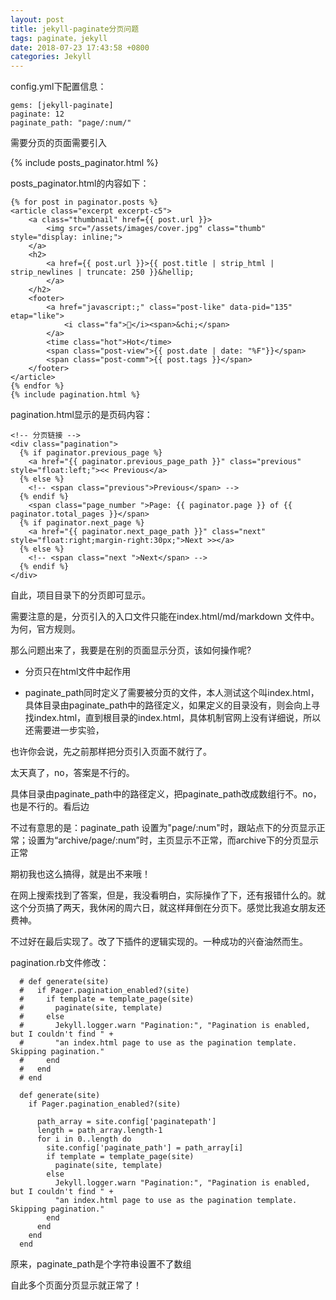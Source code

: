 ```yaml
---
layout: post
title: jekyll-paginate分页问题
tags: paginate，jekyll
date: 2018-07-23 17:43:58 +0800
categories: Jekyll
---
```


config.yml下配置信息：

    gems: [jekyll-paginate]
    paginate: 12
    paginate_path: "page/:num/"

需要分页的页面需要引入

{% include posts_paginator.html %}

posts_paginator.html的内容如下：

    {% for post in paginator.posts %}
    <article class="excerpt excerpt-c5">
        <a class="thumbnail" href={{ post.url }}>
            <img src="/assets/images/cover.jpg" class="thumb" style="display: inline;">
        </a>
        <h2>
            <a href={{ post.url }}>{{ post.title | strip_html | strip_newlines | truncate: 250 }}&hellip;
            </a>
        </h2>
        <footer>
            <a href="javascript:;" class="post-like" data-pid="135" etap="like">
                <i class="fa"></i><span>&chi;</span>
            </a>
            <time class="hot">Hot</time>
            <span class="post-view">{{ post.date | date: "%F"}}</span>
            <span class="post-comm">{{ post.tags }}</span>
        </footer>
    </article>
    {% endfor %}
    {% include pagination.html %}

pagination.html显示的是页码内容：

    <!-- 分页链接 -->
    <div class="pagination">
      {% if paginator.previous_page %}
        <a href="{{ paginator.previous_page_path }}" class="previous" style="float:left;"><< Previous</a>
      {% else %}
        <!-- <span class="previous">Previous</span> -->
      {% endif %}
        <span class="page_number ">Page: {{ paginator.page }} of {{ paginator.total_pages }}</span>
      {% if paginator.next_page %}
        <a href="{{ paginator.next_page_path }}" class="next" style="float:right;margin-right:30px;">Next >></a>
      {% else %}
        <!-- <span class="next ">Next</span> -->
      {% endif %}
    </div>

自此，项目目录下的分页即可显示。

需要注意的是，分页引入的入口文件只能在index.html/md/markdown 文件中。为何，官方规则。

那么问题出来了，我要是在别的页面显示分页，该如何操作呢?

- 分页只在html文件中起作用
 
- paginate_path同时定义了需要被分页的文件，本人测试这个叫index.html，具体目录由paginate_path中的路径定义，如果定义的目录没有，则会向上寻找index.html，直到根目录的index.html，具体机制官网上没有详细说，所以还需要进一步实验，

也许你会说，先之前那样把分页引入页面不就行了。

太天真了，no，答案是不行的。

具体目录由paginate_path中的路径定义，把paginate_path改成数组行不。no，也是不行的。看后边

不过有意思的是：paginate_path 设置为"page/:num"时，跟站点下的分页显示正常；设置为“archive/page/:num”时，主页显示不正常，而archive下的分页显示正常

期初我也这么搞得，就是出不来哦！

在网上搜索找到了答案，但是，我没看明白，实际操作了下，还有报错什么的。就这个分页搞了两天，我休闲的周六日，就这样拜倒在分页下。感觉比我追女朋友还费神。

不过好在最后实现了。改了下插件的逻辑实现的。一种成功的兴奋油然而生。

pagination.rb文件修改：

      # def generate(site)
      #   if Pager.pagination_enabled?(site)
      #     if template = template_page(site)
      #       paginate(site, template)
      #     else
      #       Jekyll.logger.warn "Pagination:", "Pagination is enabled, but I couldn't find " +
      #       "an index.html page to use as the pagination template. Skipping pagination."
      #     end
      #   end
      # end

      def generate(site)
        if Pager.pagination_enabled?(site)

          path_array = site.config['paginatepath']
          length = path_array.length-1
          for i in 0..length do
            site.config['paginate_path'] = path_array[i]
            if template = template_page(site)
              paginate(site, template)
            else
              Jekyll.logger.warn "Pagination:", "Pagination is enabled, but I couldn't find " +
              "an index.html page to use as the pagination template. Skipping pagination."
            end
          end
        end
      end

原来，paginate_path是个字符串设置不了数组

自此多个页面分页显示就正常了！